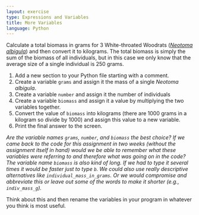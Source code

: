 ```yaml
---
layout: exercise
type: Expressions and Variables
title: More Variables
language: Python
---
```


Calculate a total biomass in grams for 3 White-throated Woodrats
([*Neotoma albigula*](https://en.wikipedia.org/wiki/White-throated_woodrat)) and then convert it to kilograms. The total biomass
is simply the sum of the biomass of all individuals, but in this case we
only know that the average size of a single individual is 250 grams.

1. Add a new section to your Python file starting with a comment.
2. Create a variable `grams` and assign it the mass of a single
*Neotoma albigula*.
3. Create a variable `number` and assign it the number of individuals
4. Create a variable `biomass` and assign it a value by multiplying
the two variables together.
5. Convert the value of `biomass` into kilograms (there are 1000
grams in a kilogram so divide by 1000) and assign this value to a new
variable.
6. Print the final answer to the screen.

*Are the variable names `grams`, `number`, and `biomass` the best
choice? If we came back to the code for this assignment in two weeks
(without the assignment itself in hand) would we be able to remember
what these variables were referring to and therefore what was going on
in the code? The variable name `biomass` is also kind of long. If we
had to type it several times it would be faster just to type `b`. We
could also use really descriptive alternatives like
`individual_mass_in_grams`. Or we would compromise and abbreviate
this or leave out some of the words to make it shorter (e.g.,
`indiv_mass_g`).* 

Think about this and then rename the variables in
your program in whatever you think is most useful.
